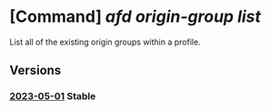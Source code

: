 # [Command] _afd origin-group list_

List all of the existing origin groups within a profile.

## Versions

### [2023-05-01](/Resources/mgmt-plane/L3N1YnNjcmlwdGlvbnMve30vcmVzb3VyY2Vncm91cHMve30vcHJvdmlkZXJzL21pY3Jvc29mdC5jZG4vcHJvZmlsZXMve30vb3JpZ2luZ3JvdXBz/2023-05-01.xml) **Stable**

<!-- mgmt-plane /subscriptions/{}/resourcegroups/{}/providers/microsoft.cdn/profiles/{}/origingroups 2023-05-01 -->
